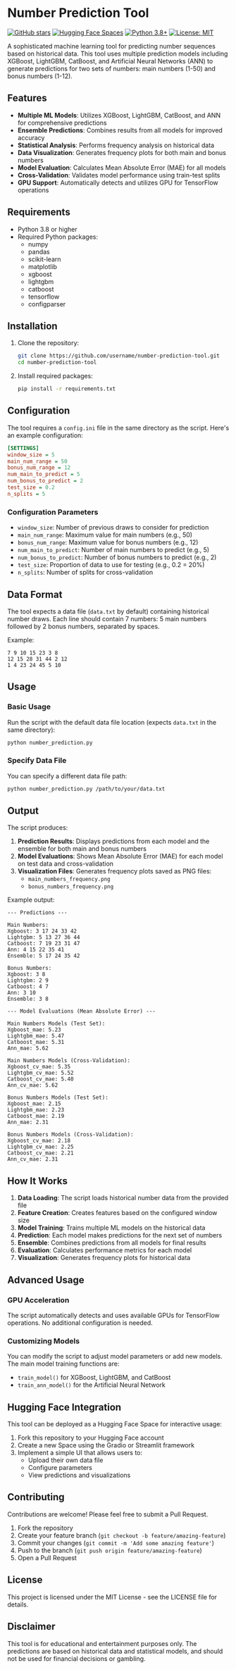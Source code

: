 # Number Prediction Tool

[![GitHub stars](https://img.shields.io/github/stars/mltakeover/number-prediction-tool?style=social)](https://github.com/mltakeover/Lottery)
[![Hugging Face Spaces](https://img.shields.io/badge/🤗%20Hugging%20Face-Spaces-blue)](https://huggingface.co/spaces/mltakeover/EuroMillionsLottery/tree/main)
[![Python 3.8+](https://img.shields.io/badge/python-3.8+-blue.svg)](https://www.python.org/downloads/)
[![License: MIT](https://img.shields.io/badge/License-MIT-yellow.svg)](https://opensource.org/licenses/MIT)

A sophisticated machine learning tool for predicting number sequences based on historical data. This tool uses multiple prediction models including XGBoost, LightGBM, CatBoost, and Artificial Neural Networks (ANN) to generate predictions for two sets of numbers: main numbers (1-50) and bonus numbers (1-12).

## Features

- **Multiple ML Models**: Utilizes XGBoost, LightGBM, CatBoost, and ANN for comprehensive predictions
- **Ensemble Predictions**: Combines results from all models for improved accuracy
- **Statistical Analysis**: Performs frequency analysis on historical data
- **Data Visualization**: Generates frequency plots for both main and bonus numbers
- **Model Evaluation**: Calculates Mean Absolute Error (MAE) for all models
- **Cross-Validation**: Validates model performance using train-test splits
- **GPU Support**: Automatically detects and utilizes GPU for TensorFlow operations

## Requirements

- Python 3.8 or higher
- Required Python packages:
  - numpy
  - pandas
  - scikit-learn
  - matplotlib
  - xgboost
  - lightgbm
  - catboost
  - tensorflow
  - configparser

## Installation

1. Clone the repository:
   ```bash
   git clone https://github.com/username/number-prediction-tool.git
   cd number-prediction-tool
   ```

2. Install required packages:
   ```bash
   pip install -r requirements.txt
   ```

## Configuration

The tool requires a `config.ini` file in the same directory as the script. Here's an example configuration:

```ini
[SETTINGS]
window_size = 5
main_num_range = 50
bonus_num_range = 12
num_main_to_predict = 5
num_bonus_to_predict = 2
test_size = 0.2
n_splits = 5
```

### Configuration Parameters

- `window_size`: Number of previous draws to consider for prediction
- `main_num_range`: Maximum value for main numbers (e.g., 50)
- `bonus_num_range`: Maximum value for bonus numbers (e.g., 12)
- `num_main_to_predict`: Number of main numbers to predict (e.g., 5)
- `num_bonus_to_predict`: Number of bonus numbers to predict (e.g., 2)
- `test_size`: Proportion of data to use for testing (e.g., 0.2 = 20%)
- `n_splits`: Number of splits for cross-validation

## Data Format

The tool expects a data file (`data.txt` by default) containing historical number draws. Each line should contain 7 numbers: 5 main numbers followed by 2 bonus numbers, separated by spaces.

Example:
```
7 9 10 15 23 3 8
12 15 28 31 44 2 12
1 4 23 24 45 5 10
```

## Usage

### Basic Usage

Run the script with the default data file location (expects `data.txt` in the same directory):

```bash
python number_prediction.py
```

### Specify Data File

You can specify a different data file path:

```bash
python number_prediction.py /path/to/your/data.txt
```

## Output

The script produces:

1. **Prediction Results**: Displays predictions from each model and the ensemble for both main and bonus numbers
2. **Model Evaluations**: Shows Mean Absolute Error (MAE) for each model on test data and cross-validation
3. **Visualization Files**: Generates frequency plots saved as PNG files:
   - `main_numbers_frequency.png`
   - `bonus_numbers_frequency.png`

Example output:
```
--- Predictions ---

Main Numbers:
Xgboost: 3 17 24 33 42
Lightgbm: 5 13 27 36 44
Catboost: 7 19 23 31 47
Ann: 4 15 22 35 41
Ensemble: 5 17 24 35 42

Bonus Numbers:
Xgboost: 3 8
Lightgbm: 2 9
Catboost: 4 7
Ann: 3 10
Ensemble: 3 8

--- Model Evaluations (Mean Absolute Error) ---

Main Numbers Models (Test Set):
Xgboost_mae: 5.23
Lightgbm_mae: 5.47
Catboost_mae: 5.31
Ann_mae: 5.62

Main Numbers Models (Cross-Validation):
Xgboost_cv_mae: 5.35
Lightgbm_cv_mae: 5.52
Catboost_cv_mae: 5.40
Ann_cv_mae: 5.62

Bonus Numbers Models (Test Set):
Xgboost_mae: 2.15
Lightgbm_mae: 2.23
Catboost_mae: 2.19
Ann_mae: 2.31

Bonus Numbers Models (Cross-Validation):
Xgboost_cv_mae: 2.18
Lightgbm_cv_mae: 2.25
Catboost_cv_mae: 2.21
Ann_cv_mae: 2.31
```

## How It Works

1. **Data Loading**: The script loads historical number data from the provided file
2. **Feature Creation**: Creates features based on the configured window size
3. **Model Training**: Trains multiple ML models on the historical data
4. **Prediction**: Each model makes predictions for the next set of numbers
5. **Ensemble**: Combines predictions from all models for final results
6. **Evaluation**: Calculates performance metrics for each model
7. **Visualization**: Generates frequency plots for historical data

## Advanced Usage

### GPU Acceleration

The script automatically detects and uses available GPUs for TensorFlow operations. No additional configuration is needed.

### Customizing Models

You can modify the script to adjust model parameters or add new models. The main model training functions are:
- `train_model()` for XGBoost, LightGBM, and CatBoost
- `train_ann_model()` for the Artificial Neural Network

## Hugging Face Integration

This tool can be deployed as a Hugging Face Space for interactive usage:

1. Fork this repository to your Hugging Face account
2. Create a new Space using the Gradio or Streamlit framework
3. Implement a simple UI that allows users to:
   - Upload their own data file
   - Configure parameters
   - View predictions and visualizations

## Contributing

Contributions are welcome! Please feel free to submit a Pull Request.

1. Fork the repository
2. Create your feature branch (`git checkout -b feature/amazing-feature`)
3. Commit your changes (`git commit -m 'Add some amazing feature'`)
4. Push to the branch (`git push origin feature/amazing-feature`)
5. Open a Pull Request

## License

This project is licensed under the MIT License - see the LICENSE file for details.

## Disclaimer

This tool is for educational and entertainment purposes only. The predictions are based on historical data and statistical models, and should not be used for financial decisions or gambling.
